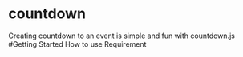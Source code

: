 # countdown
Creating countdown to an event is simple and fun with countdown.js 
#Getting Started 
How to use 
Requirement
